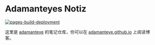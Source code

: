 # Adamanteyes Notiz

[![pages-build-deployment](https://github.com/adamanteye/adamanteye.github.io/actions/workflows/pages/pages-build-deployment/badge.svg)](https://github.com/adamanteye/adamanteye.github.io/actions/workflows/pages/pages-build-deployment)

这里是 [adamanteye](https://github.com/adamanteye) 的笔记仓库，你可以在 [adamanteye.github.io](https://adamanteye.github.io) 上阅读博客。
